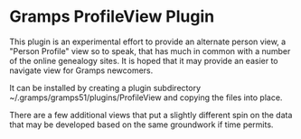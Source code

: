 Gramps ProfileView Plugin
===================
This plugin is an experimental effort to provide an alternate person view, a "Person Profile" view so to speak, that has much in common with a number of the online genealogy sites. It is hoped that it may provide an easier to navigate view for Gramps newcomers.

It can be installed by creating a plugin subdirectory ~/.gramps/gramps51/plugins/ProfileView and copying the files into place.

There are a few additional views that put a slightly different spin on the data that may be developed based on the same groundwork if time permits.
